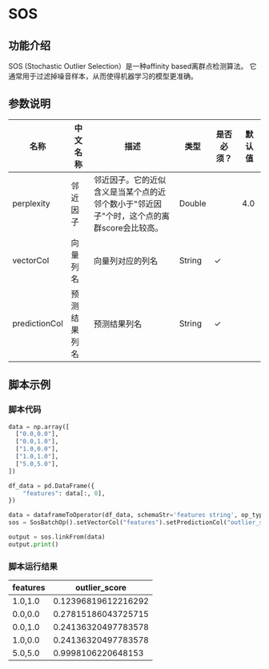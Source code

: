 # SOS

## 功能介绍
SOS (Stochastic Outlier Selection）是一种affinity based离群点检测算法。
它通常用于过滤掉噪音样本，从而使得机器学习的模型更准确。

## 参数说明

| 名称 | 中文名称 | 描述 | 类型 | 是否必须？ | 默认值 |
| --- | --- | --- | --- | --- | --- |
| perplexity | 邻近因子 | 邻近因子。它的近似含义是当某个点的近邻个数小于"邻近因子"个时，这个点的离群score会比较高。 | Double |  | 4.0 |
| vectorCol | 向量列名 | 向量列对应的列名 | String | ✓ |  |
| predictionCol | 预测结果列名 | 预测结果列名 | String | ✓ |  |



## 脚本示例
### 脚本代码
```python
data = np.array([
  ["0.0,0.0"],
  ["0.0,1.0"],
  ["1.0,0.0"],
  ["1.0,1.0"],
  ["5.0,5.0"],
])

df_data = pd.DataFrame({
    "features": data[:, 0],
})

data = dataframeToOperator(df_data, schemaStr='features string', op_type='batch')
sos = SosBatchOp().setVectorCol("features").setPredictionCol("outlier_score").setPerplexity(3.0)

output = sos.linkFrom(data)
output.print()
```

### 脚本运行结果

features|outlier_score
--------|-------------
1.0,1.0|0.12396819612216292
0.0,0.0|0.27815186043725715
0.0,1.0|0.24136320497783578
1.0,0.0|0.24136320497783578
5.0,5.0|0.9998106220648153

